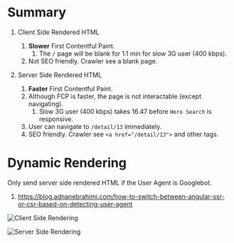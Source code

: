 # Summary

1. Client Side Rendered HTML
    1. **Slower** First Contentful Paint.
        1. The `/` page will be blank for 1.1 min for slow 3G user (400 kbps).
    2. Not SEO friendly. Crawler see a blank page.

2. Server Side Rendered HTML
    1. **Faster** First Contentful Paint.
    2. Although FCP is faster, the page is not interactable (except navigating).
        1. Slow 3G user (400 kbps) takes 16.47 before `Hero Search` is responsive.
    3. User can navigate to `/detail/13` immediately.
    4. SEO friendly. Crawler see `<a href="/detail/13">` and other tags.

# Dynamic Rendering

Only send server side rendered HTML if the User Agent is Googlebot.

1. https://blog.adnanebrahimi.com/how-to-switch-between-angular-ssr-or-csr-based-on-detecting-user-agent

![Client Side Rendering](./README/Angular%20Universal-Client%20Side%20Rendering.drawio.png)

![Server Side Rendering](./README/Angular%20Universal-Server%20Side%20Rendering.drawio.png)